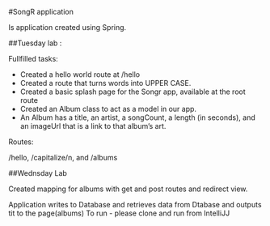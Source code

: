 #SongR application

Is application created using Spring.


##Tuesday lab :

Fullfilled tasks:

- Created a hello world route at /hello
- Created a route that turns words into UPPER CASE.
- Created a basic splash page for the Songr app, available at the root route
- Created an Album class to act as a model in our app.
- An Album has a title, an artist, a songCount, a length (in seconds), and an imageUrl that is a link to that album’s art.

Routes:

/hello, /capitalize/n, and /albums

##Wednsday Lab

Created mapping for albums with get and post routes and redirect view.

Application writes to Database and retrieves data from Dtabase and outputs tit to the page(albums)
To run - please clone and run from IntelliJJ
